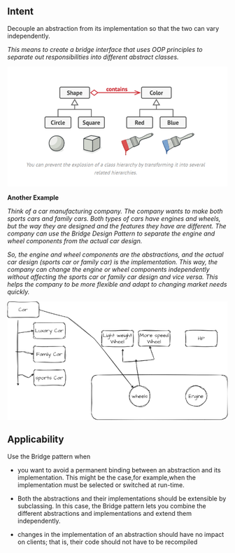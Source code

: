 Intent
-------
Decouple an abstraction from its implementation so that the two can vary independently.

_This means to create a bridge interface that uses OOP principles to separate out responsibilities into different abstract classes._

![img.png](img.png)

**Another Example**

_Think of a car manufacturing company. The company wants to make both sports cars and family cars. Both types of cars have engines and wheels, but the way they are designed and the features they have are different. The company can use the Bridge Design Pattern to separate the engine and wheel components from the actual car design._

_So, the engine and wheel components are the abstractions, and the actual car design (sports car or family car) is the implementation. This way, the company can change the engine or wheel components independently without affecting the sports car or family car design and vice versa. This helps the company to be more flexible and adapt to changing market needs quickly._

![bridge_car.png](bridge_car.png)

**Applicability**
-------------------
Use the Bridge pattern when

* you want to avoid a permanent binding between an abstraction and its implementation. This might be the case,for example,when the implementation
  must be selected or switched at run-time.

* Both the abstractions and their implementations should be extensible by
  subclassing. In this case, the Bridge pattern lets you combine the different
  abstractions and implementations and extend them independently.

* changes in the implementation of an abstraction should have no impact on
  clients; that is, their code should not have to be recompiled
